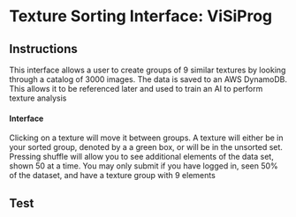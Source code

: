 # Texture Sorting Interface: ViSiProg

## Instructions

This interface allows a user to create groups of 9 similar textures by looking through a catalog of 3000 images. The data is saved to an AWS DynamoDB. This allows it to be referenced later and used to train an AI to perform texture analysis

#### Interface

Clicking on a texture will move it between groups. A texture will either be in your sorted group, denoted by a a green box, or will be in the unsorted set. Pressing shuffle will allow you to see additional elements of the data set, shown 50 at a time. You may only submit if you have logged in, seen 50% of the dataset, and have a texture group with 9 elements

## Test

